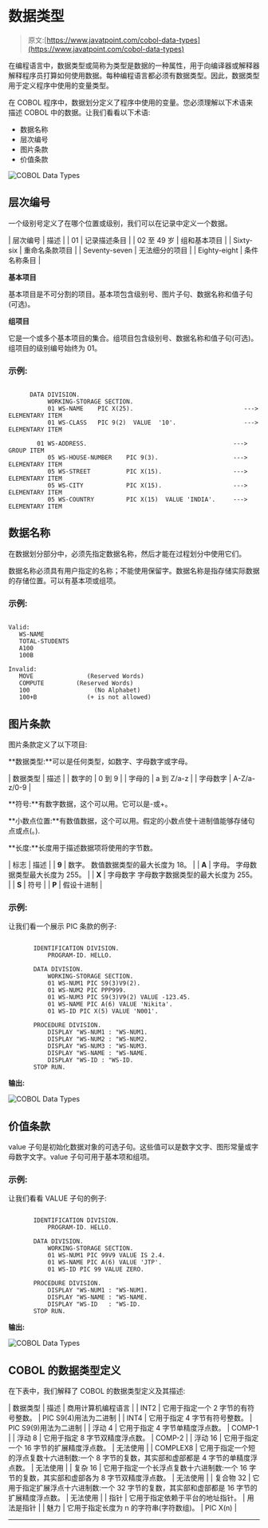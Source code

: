 # 数据类型

> 原文:[https://www.javatpoint.com/cobol-data-types](https://www.javatpoint.com/cobol-data-types)

在编程语言中，数据类型或简称为类型是数据的一种属性，用于向编译器或解释器解释程序员打算如何使用数据。每种编程语言都必须有数据类型。因此，数据类型用于定义程序中使用的变量类型。

在 COBOL 程序中，数据划分定义了程序中使用的变量。您必须理解以下术语来描述 COBOL 中的数据。让我们看看以下术语:

*   数据名称
*   层次编号
*   图片条款
*   价值条款

![COBOL Data Types](../Images/89fb7b52f1e9a3fe1563cbf156915bdd.png)

## 层次编号

一个级别号定义了在哪个位置或级别，我们可以在记录中定义一个数据。

| 层次编号 | 描述 |
| 01 | 记录描述条目 |
| 02 至 49 岁 | 组和基本项目 |
| Sixty-six | 重命名条款项目 |
| Seventy-seven | 无法细分的项目 |
| Eighty-eight | 条件名称条目 |

**基本项目**

基本项目是不可分割的项目。基本项包含级别号、图片子句、数据名称和值子句(可选)。

**组项目**

它是一个或多个基本项目的集合。组项目包含级别号、数据名称和值子句(可选)。组项目的级别编号始终为 01。

### 示例:

```

      DATA DIVISION.
           WORKING-STORAGE SECTION.
           01 WS-NAME    PIC X(25).                               ---> ELEMENTARY ITEM 
           01 WS-CLASS   PIC 9(2)  VALUE  '10'.                   ---> ELEMENTARY ITEM

        01 WS-ADDRESS.                                         ---> GROUP ITEM   
           05 WS-HOUSE-NUMBER    PIC 9(3).                     ---> ELEMENTARY ITEM
           05 WS-STREET          PIC X(15).                    ---> ELEMENTARY ITEM
           05 WS-CITY            PIC X(15).                    ---> ELEMENTARY ITEM
           05 WS-COUNTRY         PIC X(15)  VALUE 'INDIA'.     ---> ELEMENTARY ITEM

```

## 数据名称

在数据划分部分中，必须先指定数据名称，然后才能在过程划分中使用它们。

数据名称必须具有用户指定的名称；不能使用保留字。数据名称是指存储实际数据的存储位置。可以有基本项或组项。

### 示例:

```

Valid:
   WS-NAME
   TOTAL-STUDENTS
   A100
   100B

Invalid:
   MOVE               (Reserved Words)
   COMPUTE         (Reserved Words)
   100                  (No Alphabet)
   100+B              (+ is not allowed) 

```

## 图片条款

图片条款定义了以下项目:

**数据类型:**可以是任何类型，如数字、字母数字或字母。

| 数据类型 | 描述 |
| 数字的 | 0 到 9 |
| 字母的 | a 到 Z/a-z |
| 字母数字 | A-Z/a-z/0-9 |

**符号:**有数字数据，这个可以用。它可以是-或+。

**小数点位置:**有数值数据，这个可以用。假定的小数点使十进制值能够存储句点或点(。).

**长度:**长度用于描述数据项将使用的字节数。

| 标志 | 描述 |
| **9** | 数字。
数值数据类型的最大长度为 18。 |
| **A** | 字母。
字母数据类型最大长度为 255。 |
| **X** | 字母数字
字母数字数据类型的最大长度为 255。 |
| **S** | 符号 |
| **P** | 假设十进制 |

### 示例:

让我们看一个展示 PIC 条款的例子:

```

	   IDENTIFICATION DIVISION.
           PROGRAM-ID. HELLO.

       DATA DIVISION.
           WORKING-STORAGE SECTION.
           01 WS-NUM1 PIC S9(3)V9(2).
           01 WS-NUM2 PIC PPP999.
           01 WS-NUM3 PIC S9(3)V9(2) VALUE -123.45.
           01 WS-NAME PIC A(6) VALUE 'Nikita'.
           01 WS-ID PIC X(5) VALUE 'N001'.

       PROCEDURE DIVISION.
           DISPLAY "WS-NUM1 : "WS-NUM1.
           DISPLAY "WS-NUM2 : "WS-NUM2.
           DISPLAY "WS-NUM3 : "WS-NUM3.
           DISPLAY "WS-NAME : "WS-NAME.
           DISPLAY "WS-ID : "WS-ID.
       STOP RUN.

```

**输出:**

![COBOL Data Types](../Images/5e0f0a205fa7ec8868ce6381bf0a7b59.png)

## 价值条款

value 子句是初始化数据对象的可选子句。这些值可以是数字文字、图形常量或字母数字文字。value 子句可用于基本项和组项。

### 示例:

让我们看看 VALUE 子句的例子:

```

       IDENTIFICATION DIVISION.
           PROGRAM-ID. HELLO.

       DATA DIVISION.
           WORKING-STORAGE SECTION.
           01 WS-NUM1 PIC 99V9 VALUE IS 2.4.
           01 WS-NAME PIC A(6) VALUE 'JTP'.
           01 WS-ID PIC 99 VALUE ZERO.

       PROCEDURE DIVISION.
           DISPLAY "WS-NUM1 : "WS-NUM1.
           DISPLAY "WS-NAME : "WS-NAME.
           DISPLAY "WS-ID   : "WS-ID.
       STOP RUN.

```

**输出:**

![COBOL Data Types](../Images/596a669b1a02bfa333c6b0ae0f25f5e6.png)

## COBOL 的数据类型定义

在下表中，我们解释了 COBOL 的数据类型定义及其描述:

| 数据类型 | 描述 | 商用计算机编程语言 |
| INT2 | 它用于指定一个 2 字节的有符号整数。 | PIC S9(4)用法为二进制 |
| INT4 | 它用于指定 4 字节有符号整数。 | PIC S9(9)用法为二进制 |
| 浮动 4 | 它用于指定 4 字节单精度浮点数。 | COMP-1 |
| 浮动 8 | 它用于指定 8 字节双精度浮点数。 | COMP-2 |
| 浮动 16 | 它用于指定一个 16 字节的扩展精度浮点数。 | 无法使用 |
| COMPLEX8 | 它用于指定一个短的浮点复数十六进制数:一个 8 字节的复数，其实部和虚部都是 4 字节的单精度浮点数。 | 无法使用 |
| 复杂 16 | 它用于指定一个长浮点复数十六进制数:一个 16 字节的复数，其实部和虚部各为 8 字节双精度浮点数。 | 无法使用 |
| 复合物 32 | 它用于指定扩展浮点十六进制数:一个 32 字节的复数，其实部和虚部都是 16 字节的扩展精度浮点数。 | 无法使用 |
| 指针 | 它用于指定依赖于平台的地址指针。 | 用法是指针 |
| 魅力 | 它用于指定长度为 n 的字符串(字符数组)。 | PIC X(n) |

* * *